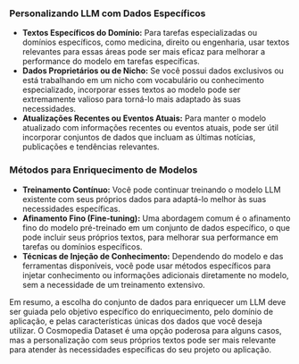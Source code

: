 ### Personalizando LLM com Dados Específicos

- **Textos Específicos do Domínio:** Para tarefas especializadas ou domínios específicos, como medicina, direito ou engenharia, usar textos relevantes para essas áreas pode ser mais eficaz para melhorar a performance do modelo em tarefas específicas.
- **Dados Proprietários ou de Nicho:** Se você possui dados exclusivos ou está trabalhando em um nicho com vocabulário ou conhecimento especializado, incorporar esses textos ao modelo pode ser extremamente valioso para torná-lo mais adaptado às suas necessidades.
- **Atualizações Recentes ou Eventos Atuais:** Para manter o modelo atualizado com informações recentes ou eventos atuais, pode ser útil incorporar conjuntos de dados que incluam as últimas notícias, publicações e tendências relevantes.

### Métodos para Enriquecimento de Modelos

- **Treinamento Contínuo:** Você pode continuar treinando o modelo LLM existente com seus próprios dados para adaptá-lo melhor às suas necessidades específicas.
- **Afinamento Fino (Fine-tuning):** Uma abordagem comum é o afinamento fino do modelo pré-treinado em um conjunto de dados específico, o que pode incluir seus próprios textos, para melhorar sua performance em tarefas ou domínios específicos.
- **Técnicas de Injeção de Conhecimento:** Dependendo do modelo e das ferramentas disponíveis, você pode usar métodos específicos para injetar conhecimento ou informações adicionais diretamente no modelo, sem a necessidade de um treinamento extensivo.

Em resumo, a escolha do conjunto de dados para enriquecer um LLM deve ser guiada pelo objetivo específico do enriquecimento, pelo domínio de aplicação, e pelas características únicas dos dados que você deseja utilizar. O Cosmopedia Dataset é uma opção poderosa para alguns casos, mas a personalização com seus próprios textos pode ser mais relevante para atender às necessidades específicas do seu projeto ou aplicação.